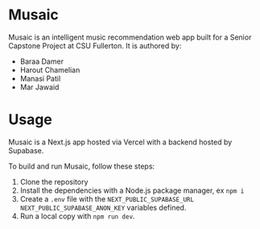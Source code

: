 # Musaic

Musaic is an intelligent music recommendation web app built for a Senior Capstone Project at CSU Fullerton. It is authored by:


- Baraa Damer
- Harout Chamelian
- Manasi Patil
- Mar Jawaid

# Usage

Musaic is a Next.js app hosted via Vercel with a backend hosted by Supabase.

To build and run Musaic, follow these steps:

1. Clone the repository
2. Install the dependencies with a Node.js package manager, ex `npm i`
3. Create a `.env` file with the `NEXT_PUBLIC_SUPABASE_URL` `NEXT_PUBLIC_SUPABASE_ANON_KEY` variables defined.
4. Run a local copy with `npm run dev`.

